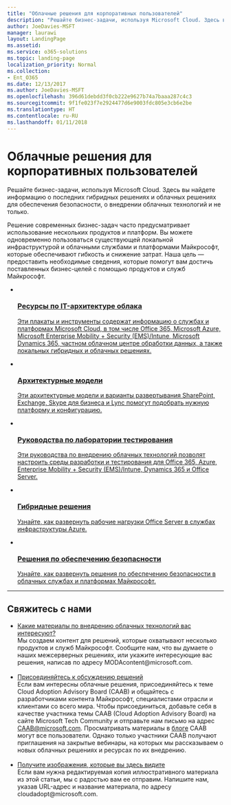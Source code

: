 ```yaml
---
title: "Облачные решения для корпоративных пользователей"
description: "Решайте бизнес-задачи, используя Microsoft Cloud. Здесь вы найдете информацию о последних гибридных решениях и облачных решениях для обеспечения безопасности, о внедрении облачных технологий и не только."
author: JoeDavies-MSFT
manager: laurawi
layout: LandingPage
ms.assetid: 
ms.service: o365-solutions
ms.topic: landing-page
localization_priority: Normal
ms.collection:
- Ent_O365
ms.date: 12/13/2017
ms.author: JoeDavies-MSFT
ms.openlocfilehash: 396d61debdd3f0cb222e9627b74a7baaa287c4c3
ms.sourcegitcommit: 9f1fe023f7e2924477d6e9003fdc805e3cb6e2be
ms.translationtype: HT
ms.contentlocale: ru-RU
ms.lasthandoff: 01/11/2018
---
```

<h1>Облачные решения для корпоративных пользователей</h1>
<p>Решайте бизнес-задачи, используя Microsoft Cloud. Здесь вы найдете информацию о последних гибридных решениях и облачных решениях для обеспечения безопасности, о внедрении облачных технологий и не только.</p>
<p>Решение современных бизнес-задач часто предусматривает использование нескольких продуктов и платформ. Вы можете одновременно пользоваться существующей локальной инфраструктурой и облачными службами и платформами Майкрософт, которые обеспечивают гибкость и снижение затрат. Наша цель — предоставить необходимые сведения, которые помогут вам достичь поставленных бизнес-целей с помощью продуктов и служб Майкрософт.</p>
<ul class="cardsF panelContent">
    <li>
        <a href="/office365/enterprise/microsoft-cloud-it-architecture-resources">
        <div class="cardSize">
            <div class="cardPadding">
                <div class="card">
                    <div class="cardImageOuter">
                        <div class="cardImage">
                            <img src="https://docs.microsoft.com/en-us/media/common/i_cloud_it_architecture.svg" alt="" />
                        </div>
                    </div>
                    <div class="cardText">
                        <h3>Ресурсы по IT-архитектуре облака</h3>
                <p>Эти плакаты и инструменты содержат информацию о службах и платформах Microsoft Cloud, в том числе Office 365, Microsoft Azure, Microsoft Enterprise Mobility + Security (EMS)/Intune, Microsoft Dynamics 365, частном облачном центре обработки данных, а также локальных гибридных и облачных решениях.</p>
                    </div>
                </div>
            </div>
        </div>
        </a>
    </li> 
    <li>
        <a href="/office365/enterprise/architectural-models-for-sharepoint-exchange-skype-for-business-and-lync">
        <div class="cardSize">
            <div class="cardPadding">
                <div class="card">
                    <div class="cardImageOuter">
                        <div class="cardImage">
                            <img src="https://docs.microsoft.com/media/common/i_architecture.svg" alt="" />
                        </div>
                    </div>
                    <div class="cardText">
                        <h3>Архитектурные модели</h3>
                <p>Эти архитектурные модели и варианты развертывания SharePoint, Exchange, Skype для бизнеса и Lync помогут подобрать нужную платформу и конфигурацию.</p>
                    </div>
                </div>
            </div>
        </div>
        </a>
    </li>
    <li>
        <a href="/office365/enterprise/cloud-adoption-test-lab-guides-tlgs">
        <div class="cardSize">
            <div class="cardPadding">
                <div class="card">
                    <div class="cardImageOuter">
                        <div class="cardImage">
                            <img src="https://docs.microsoft.com/media/common/i_test.svg" alt="" />
                        </div>
                    </div>
                    <div class="cardText">
                        <h3>Руководства по лаборатории тестирования</h3>
                <p>Эти руководства по внедрению облачных технологий позволят настроить среды разработки и тестирования для Office 365, Azure, Enterprise Mobility + Security (EMS)/Intune, Dynamics 365 и Office Server.</p>
                    </div>
                </div>
            </div>
        </div>
        </a>
    </li>
    <li>
        <a href="/office365/enterprise/hybrid-solutions">
        <div class="cardSize">
            <div class="cardPadding">
                <div class="card">
                    <div class="cardImageOuter">
                        <div class="cardImage">
                            <img src="https://docs.microsoft.com/en-us/media/common/i_hybrid.svg" alt="" />
                        </div>
                    </div>
                    <div class="cardText">
                        <h3>Гибридные решения</h3>
                <p>Узнайте, как развернуть рабочие нагрузки Office Server в службах инфраструктуры Azure.</p>
                    </div>
                </div>
            </div>
        </div>
        </a>
    </li>
    <li>
        <a href="/office365/enterprise/security-solutions">
        <div class="cardSize">
            <div class="cardPadding">
                <div class="card">
                    <div class="cardImageOuter">
                        <div class="cardImage">
                            <img src="https://docs.microsoft.com/media/common/i_cloud-security.svg" alt="" />
                        </div>
                    </div>
                    <div class="cardText">
                        <h3>Решения по обеспечению безопасности</h3>
                <p>Узнайте, как развернуть решения по обеспечению безопасности в облачных службах и платформах Майкрософт.</p>
                    </div>
                </div>
            </div>
        </div>
        </a>
    </li>
</ul>

---

<h2>Свяжитесь с нами</h2>
<ul>
    <li><a href="mailto:cloudadopt@microsoft.com?Subject=[Cloud%20Adoption%20Content%20Feedback]:%20">Какие материалы по внедрению облачных технологий вас интересуют?</a><br>Мы создаем контент для решений, которые охватывают несколько продуктов и служб Майкрософт. Сообщите нам, что вы думаете о наших межсерверных решениях, или укажите интересующие вас решения, написав по адресу MODAcontent@microsoft.com.</li><br>
    <li><a href="https://aka.ms/caab">Присоединяйтесь к обсуждению решений</a><br>Если вам интересны облачные решения, присоединяйтесь к теме Cloud Adoption Advisory Board (CAAB) и общайтесь с разработчиками контента Майкрософт, специалистами отрасли и клиентами со всего мира. Чтобы присоединиться, добавьте себя в качестве участника темы CAAB (Cloud Adoption Advisory Board) на сайте Microsoft Tech Community и отправьте нам письмо на адрес <a href="mailto:caab@microsoft.com?Subject=I%20just%20joined%20the%20Cloud%20Adoption%20Advisory%20Board!">CAAB@microsoft.com</a>. Просматривать материалы в <a href="https://blogs.technet.com/b/solutions_advisory_board/">блоге</a> CAAB могут все пользователи. Однако только участники CAAB получают приглашения на закрытые вебинары, на которых мы рассказываем о новых облачных решениях и ресурсах по их внедрению.</li><br>
    <li><a href="mailto:cloudadopt@microsoft.com?subject=[Art%20Request]:%20">Получите изображения, которые вы здесь видите</a><br>Если вам нужна редактируемая копия иллюстративного материала из этой статьи, мы с радостью вам ее отправим. Напишите нам, указав URL-адрес и название материала, по адресу cloudadopt@microsoft.com.</li>
</ul>